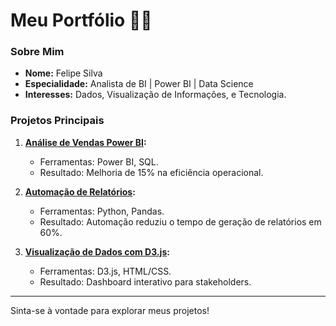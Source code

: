 # Meu Portfólio 👨‍💻

### Sobre Mim
- **Nome:** Felipe Silva
- **Especialidade:** Analista de BI | Power BI | Data Science
- **Interesses:** Dados, Visualização de Informações, e Tecnologia.

### Projetos Principais
1. **[Análise de Vendas Power BI](https://github.com/SeuUsuario/Projeto1):**
   - Ferramentas: Power BI, SQL.
   - Resultado: Melhoria de 15% na eficiência operacional.
   
2. **[Automação de Relatórios](https://github.com/SeuUsuario/Projeto2):**
   - Ferramentas: Python, Pandas.
   - Resultado: Automação reduziu o tempo de geração de relatórios em 60%.

3. **[Visualização de Dados com D3.js](https://github.com/SeuUsuario/Projeto3):**
   - Ferramentas: D3.js, HTML/CSS.
   - Resultado: Dashboard interativo para stakeholders.

---

Sinta-se à vontade para explorar meus projetos!

